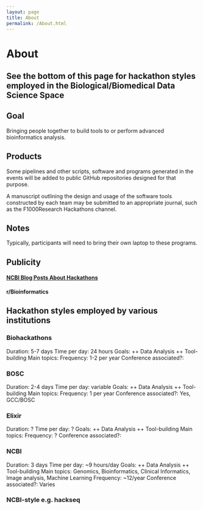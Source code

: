 ```yaml
---
layout: page
title: About
permalink: /About.html
---
```


# About

## See the bottom of this page for hackathon styles employed in the Biological/Biomedical Data Science Space

## Goal

Bringing people together to build tools to or perform advanced bioinformatics analysis.

## Products

Some pipelines and other scripts, software and programs generated in the events will be added to public GitHub repositories designed for that purpose.

A manuscript outlining the design and usage of the software tools constructed by each team may be submitted to an appropriate journal, such as the F1000Research Hackathons channel.

## Notes

Typically, participants will need to bring their own laptop to these programs.

## Publicity 

#### [NCBI Blog Posts About Hackathons](https://ncbiinsights.ncbi.nlm.nih.gov/tag/hackathon/)

#### r/Bioinformatics

## Hackathon styles employed by various institutions

### Biohackathons

Duration: 5-7 days
Time per day: 24 hours
Goals: 
++ Data Analysis
++ Tool-building
Main topics: 
Frequency: 1-2 per year
Conference associated?: 

### BOSC

Duration: 2-4 days
Time per day: variable
Goals: 
++ Data Analysis
++ Tool-building
Main topics: 
Frequency: 1 per year
Conference associated?: Yes, GCC/BOSC 

### Elixir

Duration: ?
Time per day: ?
Goals: 
++ Data Analysis
++ Tool-building
Main topics: 
Frequency: ?
Conference associated?: 

### NCBI

Duration: 3 days
Time per day: ~9 hours/day
Goals: 
++ Data Analysis
++ Tool-building
Main topics: Genomics, Bioinformatics, Clinical Informatics, Image analysis, Machine Learning
Frequency: ~12/year
Conference associated?: Varies 

### NCBI-style e.g. hackseq

